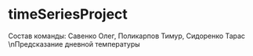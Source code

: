 # timeSeriesProject
Состав команды: Савенко Олег, Поликарпов Тимур, Сидоренко Тарас
\nПредсказание дневной температуры
